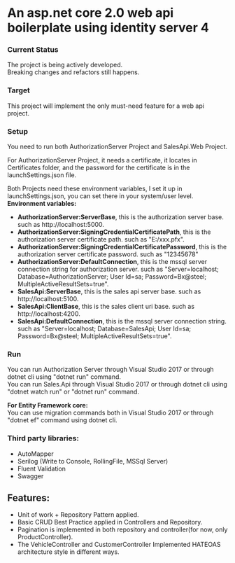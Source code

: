 # An asp.net core 2.0 web api boilerplate using identity server 4  

### Current Status  
The project is being actively developed.  
Breaking changes and refactors still happens.  

### Target
This project will implement the only must-need feature for a web api project.  

### Setup  
You need to run both AuthorizationServer Project and SalesApi.Web Project.  

For AuthorizationServer Project, it needs a certificate, it locates in Certificates folder, and the password for the certificate is in the launchSettings.json file.  

Both Projects need these environment variables, I set it up in launchSettings.json, you can set there in your system/user level.  
**Environment variables:**   
* **AuthorizationServer:ServerBase**, this is the authorization server base. such as http://localhost:5000.   
* **AuthorizationServer:SigningCredentialCertificatePath**, this is the authorization server certificate path. such as "E:/xxx.pfx".  
* **AuthorizationServer:SigningCredentialCertificatePassword**, this is the authorization server certificate password. such as "12345678"  
* **AuthorizationServer:DefaultConnection**, this is the mssql server connection string for authorization server. such as "Server=localhost; Database=AuthorizationServer; User Id=sa; Password=Bx@steel; MultipleActiveResultSets=true".  
* **SalesApi:ServerBase**, this is the sales api server base. such as http://localhost:5100.     
* **SalesApi:ClientBase**, this is the sales client uri base. such as http://localhost:4200.  
* **SalesApi:DefaultConnection**, this is the mssql server connection string. such as "Server=localhost; Database=SalesApi; User Id=sa; Password=Bx@steel; MultipleActiveResultSets=true".  

### Run  
You can run Authorization Server through Visual Studio 2017 or through dotnet cli using "dotnet run" command.  
You can run Sales.Api through Visual Studio 2017 or through dotnet cli using "dotnet watch run" or "dotnet run" command.  

**For Entity Framework core:**  
You can use migration commands both in Visual Studio 2017 or through "dotnet ef" command using dotnet cli.  

### Third party libraries:  
* AutoMapper
* Serilog (Write to Console, RollingFile, MSSql Server)
* Fluent Validation
* Swagger

## Features:
* Unit of work + Repository Pattern applied.  
* Basic CRUD Best Practice applied in Controllers and Repository.
* Pagination is implemented in both repository and controller(for now, only ProductController).  
* The VehicleController and CustomerController Implemented HATEOAS architecture style in different ways.
